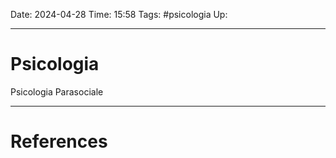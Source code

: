 Date: 2024-04-28
Time: 15:58
Tags: #psicologia
Up: 

---
# Psicologia


Psicologia Parasociale


---
# References
